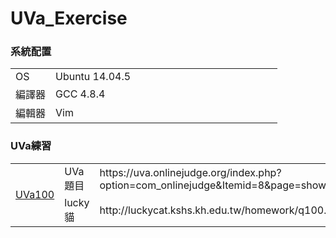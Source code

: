 # UVa_Exercise
<h3>系統配置</h3>
<table>
  <tr>
    <td width="15%">OS</td>
    <td width="85%">Ubuntu 14.04.5</td>
  </tr>
  <tr>
    <td width="15%">編譯器</td>
    <td width="85%">GCC 4.8.4</td>
  </tr>
  <tr>
    <td width="15%">編輯器</td>
    <td width="85%">Vim</td>
  </tr>
</table>
<h3>UVa練習</h3>
<table>
  <tr>
    <td rowspan="2"><a href="https://github.com/TommyChap/UVa_Exercise/tree/master/UVa100">UVa100</a></td>
    <td width="15%">UVa題目</td>
    <td width="85%">https://uva.onlinejudge.org/index.php?option=com_onlinejudge&amp;Itemid=8&amp;page=show_problem&amp;problem=36</td>
  </tr>
  <tr>
    <td width="15%">lucky 貓</td>
    <td width="85%">http://luckycat.kshs.kh.edu.tw/homework/q100.htm</td>
  </tr>
</table>
